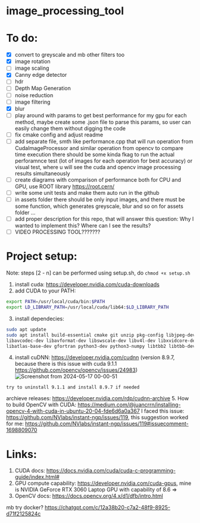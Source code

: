 # image_processing_tool

# To do: 
- [x] convert to greyscale and mb other filters too
- [x] image rotation
- [ ] image scaling
- [x] Canny edge detector
- [ ] hdr
- [ ] Depth Map Generation
- [ ] noise reduction
- [ ] image filtering
- [x] blur
- [ ] play around with params to get best performance for my gpu for each method, maybe create some .json file to parse this params, so user can easily change them without digging the code 
- [ ] fix cmake config and adjust readme
- [ ] add separate file, smth like performance.cpp that will run operation from CudaImageProcessor and similar operation from opencv to compare time execution
there should be some kinda fkag to run the actual perforamnce test (lot of images for each operation for best accuracy) or visual test, where u will see the cuda and opencv image processing results simultaneously
- [ ] create diagrams with comparison of performance both for CPU and GPU, use ROOT library https://root.cern/
- [ ] write some unit tests and make them auto run in the github
- [ ] in assets folder there should be only input images, and there must be some function, which generates greyscale, blur and so on for assets folder ... 
- [ ] add proper description for this repo, that will answer this question: Why I wanted to implement this? Where can I see the results? 
- [ ] VIDEO PROCESSING TOOL???????

# Project setup:
Note: steps [2 - n] can be performed using setup.sh, do ```chmod +x setup.sh```
1. install cuda: https://developer.nvidia.com/cuda-downloads
2. add CUDA to your PATH:
```bash
export PATH=/usr/local/cuda/bin:$PATH
export LD_LIBRARY_PATH=/usr/local/cuda/lib64:$LD_LIBRARY_PATH
```

3. install dependecies:
```bash
sudo apt update
sudo apt install build-essential cmake git unzip pkg-config libjpeg-dev libpng-dev libtiff-dev \
libavcodec-dev libavformat-dev libswscale-dev libv4l-dev libxvidcore-dev libx264-dev libgtk-3-dev \
libatlas-base-dev gfortran python3-dev python3-numpy libtbb2 libtbb-dev libdc1394-22-dev
```

4. install cuDNN: https://developer.nvidia.com/cudnn (version 8.9.7, because there is this issue with cuda 9.1.1 https://github.com/opencv/opencv/issues/24983)
![Screenshot from 2024-05-17 00-00-51](https://github.com/prumat4/image_processing_tool/assets/108902150/214912e0-158e-430f-ba87-b0f8fe3ac155)

```
try to uninstall 9.1.1 and install 8.9.7 if needed
```
archieve releases: https://developer.nvidia.com/rdp/cudnn-archive
5. How to build OpenCV with CUDA: https://medium.com/@juancrrn/installing-opencv-4-with-cuda-in-ubuntu-20-04-fde6d6a0a367
I faced this issue: https://github.com/NVlabs/instant-ngp/issues/119, this suggestion worked for me: https://github.com/NVlabs/instant-ngp/issues/119#issuecomment-1698809070
<!-- ```bash
sudo apt-get install -y libopencv-dev
``` -->

# Links: 
1. CUDA docs: https://docs.nvidia.com/cuda/cuda-c-programming-guide/index.html#
2. GPU compute capability: https://developer.nvidia.com/cuda-gpus, mine is NVIDIA GeForce RTX 3060 Laptop GPU with capability of 8.6 => 
3. OpenCV docs: https://docs.opencv.org/4.x/d1/dfb/intro.html



mb try docker? https://chatgpt.com/c/12a38b20-c7a2-48f9-8925-d71f2125824c